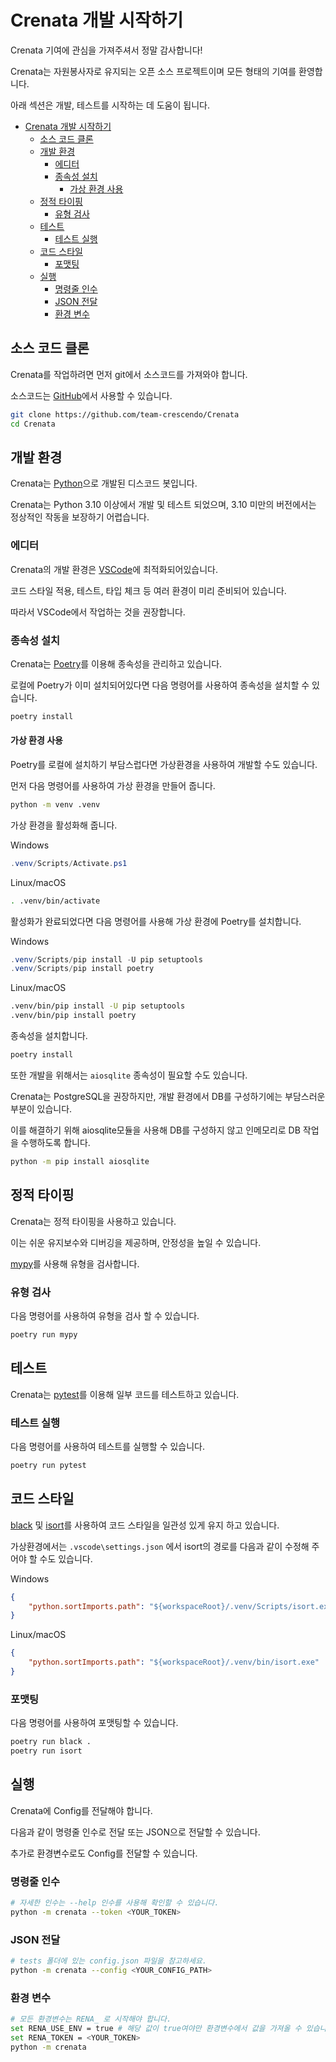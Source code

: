 # Crenata 개발 시작하기

Crenata 기여에 관심을 가져주셔서 정말 감사합니다!

Crenata는 자원봉사자로 유지되는 오픈 소스 프로젝트이며 모든 형태의 기여를 환영합니다.

아래 섹션은 개발, 테스트를 시작하는 데 도움이 됩니다.

- [Crenata 개발 시작하기](#crenata-개발-시작하기)
  - [소스 코드 클론](#소스-코드-클론)
  - [개발 환경](#개발-환경)
    - [에디터](#에디터)
    - [종속성 설치](#종속성-설치)
      - [가상 환경 사용](#가상-환경-사용)
  - [정적 타이핑](#정적-타이핑)
    - [유형 검사](#유형-검사)
  - [테스트](#테스트)
    - [테스트 실행](#테스트-실행)
  - [코드 스타일](#코드-스타일)
    - [포맷팅](#포맷팅)
  - [실행](#실행)
    - [명령줄 인수](#명령줄-인수)
    - [JSON 전달](#json-전달)
    - [환경 변수](#환경-변수)

## 소스 코드 클론

Crenata를 작업하려면 먼저 git에서 소스코드를 가져와야 합니다.

소스코드는 [GitHub](https://github.com/team-crescendo/Crenata)에서 사용할 수 있습니다.

```sh
git clone https://github.com/team-crescendo/Crenata
cd Crenata
```

## 개발 환경

Crenata는 [Python](https://www.python.org/)으로 개발된 디스코드 봇입니다.

Crenata는 Python 3.10 이상에서 개발 및 테스트 되었으며, 3.10 미만의 버전에서는 정상적인 작동을 보장하기 어렵습니다.

### 에디터

Crenata의 개발 환경은 [VSCode](https://code.visualstudio.com/)에 최적화되어있습니다.

코드 스타일 적용, 테스트, 타입 체크 등 여러 환경이 미리 준비되어 있습니다.

따라서 VSCode에서 작업하는 것을 권장합니다.

### 종속성 설치

Crenata는 [Poetry](https://python-poetry.org/)를 이용해 종속성을 관리하고 있습니다.

로컬에 Poetry가 이미 설치되어있다면 다음 명령어를 사용하여 종속성을 설치할 수 있습니다.

```sh
poetry install
```

#### 가상 환경 사용

Poetry를 로컬에 설치하기 부담스럽다면 가상환경을 사용하여 개발할 수도 있습니다.

먼저 다음 명령어를 사용하여 가상 환경을 만들어 줍니다.

```sh
python -m venv .venv
```

가상 환경을 활성화해 줍니다.

Windows

``` powershell
.venv/Scripts/Activate.ps1
```

Linux/macOS

``` sh
. .venv/bin/activate
```

활성화가 완료되었다면 다음 명령어를 사용해 가상 환경에 Poetry를 설치합니다.

Windows

``` powershell
.venv/Scripts/pip install -U pip setuptools
.venv/Scripts/pip install poetry
```

Linux/macOS

``` sh
.venv/bin/pip install -U pip setuptools
.venv/bin/pip install poetry
```

종속성을 설치합니다.

```sh
poetry install
```

또한 개발을 위해서는 ``aiosqlite`` 종속성이 필요할 수도 있습니다.

Crenata는 PostgreSQL을 권장하지만, 개발 환경에서 DB를 구성하기에는 부담스러운 부분이 있습니다.

이를 해결하기 위해 aiosqlite모듈을 사용해 DB를 구성하지 않고 인메모리로 DB 작업을 수행하도록 합니다.

```sh
python -m pip install aiosqlite
```

## 정적 타이핑

Crenata는 정적 타이핑을 사용하고 있습니다.

이는 쉬운 유지보수와 디버깅을 제공하며, 안정성을 높일 수 있습니다.

[mypy](http://www.mypy-lang.org/)를 사용해 유형을 검사합니다.

### 유형 검사

다음 명령어를 사용하여 유형을 검사 할 수 있습니다.

```sh
poetry run mypy
```

## 테스트

Crenata는 [pytest](https://docs.pytest.org/en/7.1.x/)를 이용해 일부 코드를 테스트하고 있습니다.

### 테스트 실행

다음 명령어를 사용하여 테스트를 실행할 수 있습니다.

```sh
poetry run pytest
```

## 코드 스타일

[black](https://github.com/psf/black) 및 [isort](https://github.com/PyCQA/isort)를 사용하여 코드 스타일을 일관성 있게 유지 하고 있습니다.

가상환경에서는 ``.vscode\settings.json`` 에서 isort의 경로를 다음과 같이 수정해 주어야 할 수도 있습니다.

Windows

```json
{
    "python.sortImports.path": "${workspaceRoot}/.venv/Scripts/isort.exe"
}
```

Linux/macOS

```json
{
    "python.sortImports.path": "${workspaceRoot}/.venv/bin/isort.exe"
}
```

### 포맷팅

다음 명령어를 사용하여 포맷팅할 수 있습니다.

```sh
poetry run black .
poetry run isort
```

## 실행

Crenata에 Config를 전달해야 합니다.

다음과 같이 명령줄 인수로 전달 또는 JSON으로 전달할 수 있습니다.

추가로 환경변수로도 Config를 전달할 수 있습니다.

### 명령줄 인수

```sh
# 자세한 인수는 --help 인수를 사용해 확인할 수 있습니다.
python -m crenata --token <YOUR_TOKEN>
```

### JSON 전달

```sh
# tests 폴더에 있는 config.json 파일을 참고하세요.
python -m crenata --config <YOUR_CONFIG_PATH>
```

### 환경 변수

```sh
# 모든 환경변수는 RENA_ 로 시작해야 합니다.
set RENA_USE_ENV = true # 해당 값이 true여야만 환경변수에서 값을 가져올 수 있습니다.
set RENA_TOKEN = <YOUR_TOKEN>
python -m crenata
```
